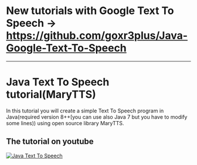 # New tutorials with Google Text To Speech -> https://github.com/goxr3plus/Java-Google-Text-To-Speech

---

# Java Text To Speech tutorial(MaryTTS)

In this tutorial you will create a simple Text To Speech program in Java(required version 8++[you can use also Java 7 but you have to modify some lines)) using open source library MaryTTS.

## The tutorial on youtube
[![Java Text To Speech](http://img.youtube.com/vi/OLKxBorVwk8/0.jpg)](https://www.youtube.com/watch?v=OLKxBorVwk8)
